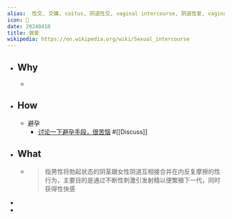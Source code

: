 ```yaml
---
alias:  性交, 交媾, coitus, 阴道性交, vaginal intercourse, 阴道性爱, vaginal sex, 操逼, 交配, copulation, 交尾, coition, 性交合, intercourse, doi, 爱爱, 啪啪啪, 
icon: 🔞
date: 20240410
title: 做爱
wikipedia: https://en.wikipedia.org/wiki/Sexual_intercourse
---
```


- ## Why
  -
- ## How
  - 避孕
    - [讨论一下避孕手段，很苦恼](https://bgm.tv/group/topic/374618) #[[Discuss]]
- ## What
  - > 指男性将勃起状态的阴茎跟女性阴道互相接合并在内反复摩擦的性行为，主要目的是通过不断性刺激引发射精以便繁殖下一代，同时获得性快感
-
-